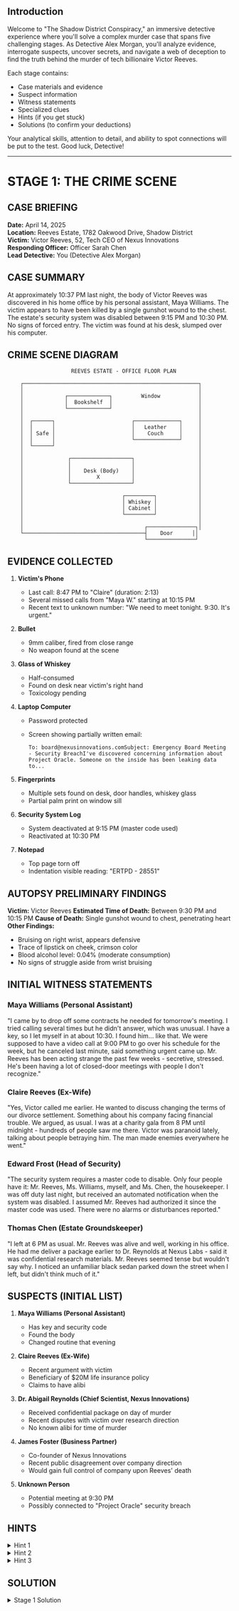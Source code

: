 ## Introduction

Welcome to "The Shadow District Conspiracy," an immersive detective experience where you'll solve a complex murder case that spans five challenging stages. As Detective Alex Morgan, you'll analyze evidence, interrogate suspects, uncover secrets, and navigate a web of deception to find the truth behind the murder of tech billionaire Victor Reeves.

Each stage contains:

- Case materials and evidence
- Suspect information
- Witness statements
- Specialized clues
- Hints (if you get stuck)
- Solutions (to confirm your deductions)

Your analytical skills, attention to detail, and ability to spot connections will be put to the test. Good luck, Detective!

---

# STAGE 1: THE CRIME SCENE

## CASE BRIEFING

**Date:** April 14, 2025  
**Location:** Reeves Estate, 1782 Oakwood Drive, Shadow District  
**Victim:** Victor Reeves, 52, Tech CEO of Nexus Innovations  
**Responding Officer:** Officer Sarah Chen  
**Lead Detective:** You (Detective Alex Morgan)

## CASE SUMMARY

At approximately 10:37 PM last night, the body of Victor Reeves was discovered in his home office by his personal assistant, Maya Williams. The victim appears to have been killed by a single gunshot wound to the chest. The estate's security system was disabled between 9:15 PM and 10:30 PM. No signs of forced entry. The victim was found at his desk, slumped over his computer.

## CRIME SCENE DIAGRAM

```
                    REEVES ESTATE - OFFICE FLOOR PLAN
                    
    ┌───────────────────────────────────────────────────────┐
    │                                                       │
    │             ┌─────────────┐         Window            │
    │             │  Bookshelf  │                           │
    │             └─────────────┘                           │
    │                                                       │
    │  ┌──────┐                        ┌──────────────┐     │
    │  │      │                        │   Leather    │     │
    │  │ Safe │                        │    Couch     │     │
    │  │      │                        └──────────────┘     │
    │  └──────┘                                             │
    │                                                       │
    │              ┌───────────────────┐                    │
    │              │                   │                    │
    │              │    Desk (Body)    │                    │
    │              │        X          │                    │
    │              └───────────────────┘                    │
    │                                                       │
    │                               ┌─────────┐             │
    │                               │ Whiskey │             │
    │                               │ Cabinet │             │
    │                               └─────────┘             │
    │                                                       │
    │                                      ┌───────────────┐│
    └──────────────────────────────────────┤    Door      ││
                                           └───────────────┘
```

## EVIDENCE COLLECTED

1. **Victim's Phone**
    
    - Last call: 8:47 PM to "Claire" (duration: 2:13)
    - Several missed calls from "Maya W." starting at 10:15 PM
    - Recent text to unknown number: "We need to meet tonight. 9:30. It's urgent."
2. **Bullet**
    
    - 9mm caliber, fired from close range
    - No weapon found at the scene
3. **Glass of Whiskey**
    
    - Half-consumed
    - Found on desk near victim's right hand
    - Toxicology pending
4. **Laptop Computer**
    
    - Password protected
    - Screen showing partially written email:
        
        ```
        To: board@nexusinnovations.comSubject: Emergency Board Meeting - Security BreachI've discovered concerning information about Project Oracle. Someone on the inside has been leaking data to...
        ```
        
5. **Fingerprints**
    
    - Multiple sets found on desk, door handles, whiskey glass
    - Partial palm print on window sill
6. **Security System Log**
    
    - System deactivated at 9:15 PM (master code used)
    - Reactivated at 10:30 PM
7. **Notepad**
    
    - Top page torn off
    - Indentation visible reading: "ERTPD - 28551"

## AUTOPSY PRELIMINARY FINDINGS

**Victim:** Victor Reeves **Estimated Time of Death:** Between 9:30 PM and 10:15 PM **Cause of Death:** Single gunshot wound to chest, penetrating heart **Other Findings:**

- Bruising on right wrist, appears defensive
- Trace of lipstick on cheek, crimson color
- Blood alcohol level: 0.04% (moderate consumption)
- No signs of struggle aside from wrist bruising

## INITIAL WITNESS STATEMENTS

### Maya Williams (Personal Assistant)

"I came by to drop off some contracts he needed for tomorrow's meeting. I tried calling several times but he didn't answer, which was unusual. I have a key, so I let myself in at about 10:30. I found him... like that. We were supposed to have a video call at 9:00 PM to go over his schedule for the week, but he canceled last minute, said something urgent came up. Mr. Reeves has been acting strange the past few weeks - secretive, stressed. He's been having a lot of closed-door meetings with people I don't recognize."

### Claire Reeves (Ex-Wife)

"Yes, Victor called me earlier. He wanted to discuss changing the terms of our divorce settlement. Something about his company facing financial trouble. We argued, as usual. I was at a charity gala from 8 PM until midnight - hundreds of people saw me there. Victor was paranoid lately, talking about people betraying him. The man made enemies everywhere he went."

### Edward Frost (Head of Security)

"The security system requires a master code to disable. Only four people have it: Mr. Reeves, Ms. Williams, myself, and Ms. Chen, the housekeeper. I was off duty last night, but received an automated notification when the system was disabled. I assumed Mr. Reeves had authorized it since the master code was used. There were no alarms or disturbances reported."

### Thomas Chen (Estate Groundskeeper)

"I left at 6 PM as usual. Mr. Reeves was alive and well, working in his office. He had me deliver a package earlier to Dr. Reynolds at Nexus Labs - said it was confidential research materials. Mr. Reeves seemed tense but wouldn't say why. I noticed an unfamiliar black sedan parked down the street when I left, but didn't think much of it."

## SUSPECTS (INITIAL LIST)

1. **Maya Williams (Personal Assistant)**
    
    - Has key and security code
    - Found the body
    - Changed routine that evening
2. **Claire Reeves (Ex-Wife)**
    
    - Recent argument with victim
    - Beneficiary of $20M life insurance policy
    - Claims to have alibi
3. **Dr. Abigail Reynolds (Chief Scientist, Nexus Innovations)**
    
    - Received confidential package on day of murder
    - Recent disputes with victim over research direction
    - No known alibi for time of murder
4. **James Foster (Business Partner)**
    
    - Co-founder of Nexus Innovations
    - Recent public disagreement over company direction
    - Would gain full control of company upon Reeves' death
5. **Unknown Person**
    
    - Potential meeting at 9:30 PM
    - Possibly connected to "Project Oracle" security breach

## HINTS

<details> <summary>Hint 1</summary> Examine the security log times carefully against the timeline of events. </details> <details> <summary>Hint 2</summary> The notepad indentation "ERTPD - 28551" is a code. What could these letters represent? </details> <details> <summary>Hint 3</summary> Pay close attention to Maya's statement about her arrival time and when the security system was reactivated. </details>

## SOLUTION

<details> <summary>Stage 1 Solution</summary>

**Key Deductions:**

1. The security system was reactivated at 10:30 PM, the same time Maya claimed to arrive.
2. Maya stated she "found him like that" but never mentioned reactivating the security system.
3. The notepad indentation "ERTPD - 28551" is an anagram for "TRAPED" with a reference number.
4. The partial email suggests Victor discovered a security breach related to Project Oracle.
5. The bruising on Victor's wrist indicates a struggle before his death.

**Conclusions:**

- Maya Williams is hiding something about her arrival at the crime scene
- The victim knew something about a security breach and was possibly meeting someone about it
- The time of death coincides with the security system being disabled
- Someone with access to the master security code is likely involved
- Victor Reeves was likely familiar with his killer, given the lack of forced entry

**Next Steps:**

- Investigate Project Oracle and its significance
- Determine what the code "28551" might reference
- Access Reeves' computer for the complete email
- Check security cameras in the neighborhood for the black sedan
- Further question Maya Williams about discrepancies in her story

</details>
